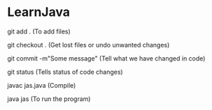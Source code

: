 # LearnJava

git add . (To add files)

git checkout . (Get lost files or undo unwanted changes)

git commit -m"Some message" (Tell what we have changed in code)

git status (Tells status of code changes)

javac jas.java (Compile)

java jas (To run the program)